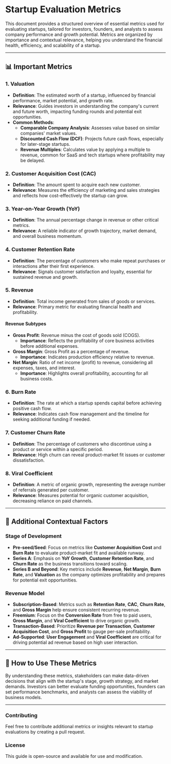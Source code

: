 
# Startup Evaluation Metrics

This document provides a structured overview of essential metrics used for evaluating startups, tailored for investors, founders, and analysts to assess company performance and growth potential. Metrics are organized by importance and contextual relevance, helping you understand the financial health, efficiency, and scalability of a startup.

---

## 📊 Important Metrics

### 1. **Valuation**
   - **Definition**: The estimated worth of a startup, influenced by financial performance, market potential, and growth rate.
   - **Relevance**: Guides investors in understanding the company's current and future worth, impacting funding rounds and potential exit opportunities.
   - **Common Methods**:
     - **Comparable Company Analysis**: Assesses value based on similar companies' market values.
     - **Discounted Cash Flow (DCF)**: Projects future cash flows, especially for later-stage startups.
     - **Revenue Multiples**: Calculates value by applying a multiple to revenue, common for SaaS and tech startups where profitability may be delayed.

### 2. **Customer Acquisition Cost (CAC)**
   - **Definition**: The amount spent to acquire each new customer.
   - **Relevance**: Measures the efficiency of marketing and sales strategies and reflects how cost-effectively the startup can grow.

### 3. **Year-on-Year Growth (YoY)**
   - **Definition**: The annual percentage change in revenue or other critical metrics.
   - **Relevance**: A reliable indicator of growth trajectory, market demand, and overall business momentum.

### 4. **Customer Retention Rate**
   - **Definition**: The percentage of customers who make repeat purchases or interactions after their first experience.
   - **Relevance**: Signals customer satisfaction and loyalty, essential for sustained revenue and growth.

### 5. **Revenue**
   - **Definition**: Total income generated from sales of goods or services.
   - **Relevance**: Primary metric for evaluating financial health and profitability.

   #### Revenue Subtypes
   - **Gross Profit**: Revenue minus the cost of goods sold (COGS).
     - **Importance**: Reflects the profitability of core business activities before additional expenses.
   - **Gross Margin**: Gross Profit as a percentage of revenue.
     - **Importance**: Indicates production efficiency relative to revenue.
   - **Net Margin**: Ratio of net income (profit) to revenue, considering all expenses, taxes, and interest.
     - **Importance**: Highlights overall profitability, accounting for all business costs.

### 6. **Burn Rate**
   - **Definition**: The rate at which a startup spends capital before achieving positive cash flow.
   - **Relevance**: Indicates cash flow management and the timeline for seeking additional funding if needed.

### 7. **Customer Churn Rate**
   - **Definition**: The percentage of customers who discontinue using a product or service within a specific period.
   - **Relevance**: High churn can reveal product-market fit issues or customer dissatisfaction.

### 8. **Viral Coefficient**
   - **Definition**: A metric of organic growth, representing the average number of referrals generated per customer.
   - **Relevance**: Measures potential for organic customer acquisition, decreasing reliance on paid channels.

---

## 🧩 Additional Contextual Factors

### Stage of Development
   - **Pre-seed/Seed**: Focus on metrics like **Customer Acquisition Cost** and **Burn Rate** to evaluate product-market fit and available runway.
   - **Series A**: Emphasis on **YoY Growth**, **Customer Retention Rate**, and **Churn Rate** as the business transitions toward scaling.
   - **Series B and Beyond**: Key metrics include **Revenue**, **Net Margin**, **Burn Rate**, and **Valuation** as the company optimizes profitability and prepares for potential exit opportunities.

### Revenue Model
   - **Subscription-Based**: Metrics such as **Retention Rate**, **CAC**, **Churn Rate**, and **Gross Margin** help ensure consistent recurring revenue.
   - **Freemium**: Focus on the **Conversion Rate** from free to paid users, **Gross Margin**, and **Viral Coefficient** to drive organic growth.
   - **Transaction-Based**: Prioritize **Revenue per Transaction**, **Customer Acquisition Cost**, and **Gross Profit** to gauge per-sale profitability.
   - **Ad-Supported**: **User Engagement** and **Viral Coefficient** are critical for driving potential ad revenue based on high user interaction.

---

## 🚀 How to Use These Metrics

By understanding these metrics, stakeholders can make data-driven decisions that align with the startup's stage, growth strategy, and market demands. Investors can better evaluate funding opportunities, founders can set performance benchmarks, and analysts can assess the viability of business models.

--- 

### Contributing
Feel free to contribute additional metrics or insights relevant to startup evaluations by creating a pull request.

### License
This guide is open-source and available for use and modification.

